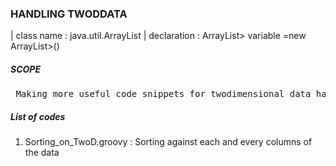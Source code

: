 <h3>HANDLING TWODDATA </h3>
| class name  : java.util.ArrayList
| declaration : ArrayList<ArrayList<Object>> variable =new ArrayList<ArrayList<Object>>()
<h5>SCOPE </h5>
<pre> Making more useful code snippets for twodimensional data handling, Matrix operations and data extraction. </pre>
  <h5> List of codes </h5>
<ol>
<li>Sorting_on_TwoD.groovy : Sorting against each and every columns of the data
</ol>
